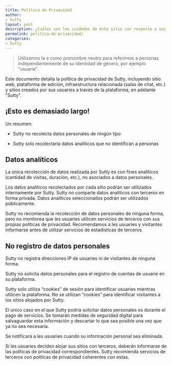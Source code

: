 ```yaml
---
title: Política de Privacidad
author:
- Sutty
layout: post
description: ¿Cuáles son los cuidados de este sitio con respecto a sus usuaries y visitantes?
permalink: politica-de-privacidad/
categories:
- Sutty
---
```


> Utilizamos la e como pronombre neutro para referirnos a personas
> independientemente de su identidad de género, por ejemplo “usuarie”.

Este documento detalla la política de privacidad de Sutty, incluyendo
sitio web, plataforma de edición, infraestructura relacionada (salas de
chat, etc.) y sitios creados por sus usuaries a través de la plataforma,
en adelante "Sutty".

## ¡Esto es demasiado largo!

Un resumen:

* Sutty no recolecta datos personales de ningún tipo

* Sutty solo recolectaría datos analíticos que no identifican a
  personas

## Datos analíticos

La única recolección de datos realizada por Sutty es con fines
analíticos (cantidad de visitas, duración, etc.), no asociados a datos
personales.

Los datos analíticos recolectados por cada sitio podrán ser utilizados
internamente por Sutty.  Sutty no comparte datos analíticos con
terceros en forma privada.  Datos analíticos seleccionados podrán ser
utilizados públicamente.

Sutty no recomienda la recolección de datos personales de ninguna forma,
pero no monitorea que les usuaries utilicen servicios de terceros con
sus propias políticas de privacidad.  Recomendamos a les usuaries y
visitantes informarse antes de utilizar servicios de estadísticas de
terceros.

## No registro de datos personales

Sutty no registra direcciones IP de usuaries ni de visitantes de ninguna
forma.

Sutty no solicita datos personales para el registro de cuentas de
usuarie en su plataforma.

Sutty solo utiliza “cookies” de sesión para identificar usuaries
mientras utilicen la plataforma.  No se utilizan “cookies” para
identificar visitantes a los sitios alojados por Sutty.

El único caso en el que Sutty podría solicitar datos personales es
durante el pago de servicios.  Se tomarán medidas de seguridad digital
para salvaguardar esta información y descartar lo que sea posible una
vez que ya no sea necesaria.

Se notificará a les usuaries cuando su información personal sea
eliminada.

Si les usuaries deciden alojar sus sitios con terceros, deberán
informarse de las políticas de privacidad correspondientes.  Sutty
recomienda servicios de terceros con políticas de privacidad coherentes
con estas.
